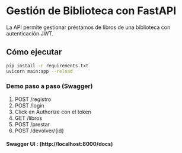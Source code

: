 # Gestión de Biblioteca con FastAPI

La API permite gestionar préstamos de libros de una biblioteca con autenticación JWT.

## Cómo ejecutar

```bash
pip install -r requirements.txt
uvicorn main:app --reload
```

### Demo paso a paso (Swagger)
1. POST /registro
2. POST /login
3. Click en Authorize con el token
4. GET /libros
5. POST /prestar
6. POST /devolver/{id}

#### Swagger UI : (http://localhost:8000/docs)
